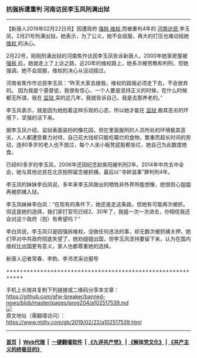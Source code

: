 ### 抗强拆遭重判 河南访民李玉凤刑满出狱
------------------------

<div class="post_content">
 <p>
  【新唐人2019年02月22日讯】因遭政府
  <a href="https://www.ntdtv.com/gb/强拆.htm">
   强拆
  </a>
  <a href="https://www.ntdtv.com/gb/维权.htm">
   维权
  </a>
  而被重判4年的
  <a href="https://www.ntdtv.com/gb/河南访民.htm">
   河南访民
  </a>
  李玉凤，2月21号刑满出狱。她表示，为了公义，她不会屈服，再大的打压也难动摇她
  <a href="https://www.ntdtv.com/gb/维权.htm">
   维权
  </a>
  的决心。
 </p>
 <p>
  2月22号，刚刚刑满出狱的河南焦作访民李玉凤告诉新唐人，2000年她家房屋被
  <a href="https://www.ntdtv.com/gb/强拆.htm">
   强拆
  </a>
  后，她就走上了上访之路，近20年的维权路上，她多次被劳教和判刑，但她强调，她不会屈服，维权的决心从没动摇过。
 </p>
 <p>
  河南省焦作市访民李玉凤：“昨天大家去接我，维权的路我必须走下去，不会放弃的。 因为我是个基督徒，我很有信心，一个人要是坚持正义的时候，在什么时候都无所谓，我在
  <a href="https://www.ntdtv.com/gb/监狱.htm">
   监狱
  </a>
  呆的这几年，我就告诉自己，我是去那养老的。”
 </p>
 <p>
  李玉凤表示，就是因为她抱着这样乐观的心态，所以她才能在
  <a href="https://www.ntdtv.com/gb/监狱.htm">
   监狱
  </a>
  极其恶劣的环境下，坚强的活下来。
 </p>
 <p>
  据李玉凤介绍，监狱表面装扮的像花园，但在里面服刑的人员所处的环境极其恶劣，人人都遭受暴力对待，自己花大钱却只能吃霉烂的食物，繁重而超长时间的劳动，连80多岁的老人也不放过，每个人坐小板凳屁股都坐烂，她自己为此数度绝食。
 </p>
 <p>
  已经60多岁的李玉凤，2006年还因纪念赵紫阳被判刑2年。2014年中共五中全会，她与其他访民在北京拍照留念被抓捕，最后以“寻衅滋事”罪判刑4年。
 </p>
 <p>
  李玉凤的妹妹李白凤说，多年来李玉凤做出的牺牲非外界所能想像，她很担心姐姐再被抓捕入狱。
 </p>
 <p>
  李玉凤妹妹李白凤：“在现有的条件下，她还是走这条路，但她有可能再次被抓，但这是她的选择，我们家打官司已经2、30年了，我姐一次一次进去，你相信我还会对这个政府（抱）有希望吗？”
 </p>
 <p>
  李白凤说，李玉凤只是因强拆维权，没做任何违法的事，却无数次被抓捕关押，她们早对中共政府彻底失望了，她劝姐姐出国，但李玉凤坚持要留下来，认为在国内维权比出国更有意义，家人也都尊重她的选择。
 </p>
 <p>
  新唐人记者常春、李韵、李沛灵采访报导
 </p>
 <p>
 </p>
 <div class="single_ad">
 </div>
</div>

+++++++++++++++++++++++++++++++++++++++++++++++++++++++++++<br/><br/>
手机上长按并复制下列链接或二维码分享本文章：<br/>
https://github.com/gfw-breaker/banned-news/blob/master/pages/prog204/a102517539.md <br/>
<a href='https://github.com/gfw-breaker/banned-news/blob/master/pages/prog204/a102517539.md'><img src='https://github.com/gfw-breaker/banned-news/blob/master/pages/prog204/a102517539.md.png'/></a> <br/>
原文地址（需翻墙访问）：https://www.ntdtv.com/gb/2019/02/22/a102517539.html


------------------------
#### [首页](https://github.com/gfw-breaker/banned-news/blob/master/README.md) &nbsp;|&nbsp; [Web代理](https://github.com/labour-camp/helloworld) &nbsp;|&nbsp; [一键翻墙软件](https://github.com/gfw-breaker/nogfw/blob/master/README.md) &nbsp;| [《九评共产党》](https://github.com/gfw-breaker/9ping.md/blob/master/README.md#九评之一评共产党是什么) | [《解体党文化》](https://github.com/gfw-breaker/jtdwh.md/blob/master/README.md) | [《共产主义的终极目的》](https://github.com/gfw-breaker/gczydzjmd.md/blob/master/README.md)

